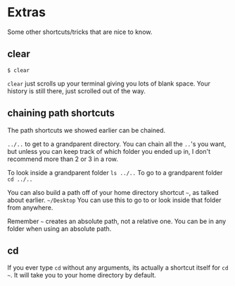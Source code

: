 # Extras

Some other shortcuts/tricks that are nice to know.

## clear

```
$ clear
```

`clear` just scrolls up your terminal giving you lots of blank space. Your history is still there, just scrolled out of the way.

## chaining path shortcuts

The path shortcuts we showed earlier can be chained.

`../..`  to get to a grandparent directory.  You can chain all the `..`'s you want, but unless you can keep track of which folder you ended up in, I don't recommend more than 2 or 3 in a row.

To look inside a grandparent folder `ls ../..`  To go to a grandparent folder `cd ../..`

You can also build a path off of your home directory shortcut `~`, as talked about earlier.  `~/Desktop`  You can use this to go to or look inside that folder from anywhere.  

Remember `~` creates an absolute path, not a relative one.  You can be in any folder when using an absolute path.

## cd

If you ever type `cd` without any arguments, its actually a shortcut itself for `cd ~`.  It will take you to your home directory by default.
